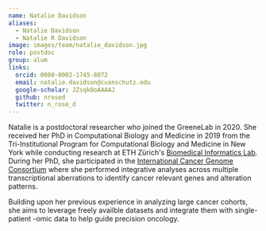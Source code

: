 ```yaml
---
name: Natalie Davidson
aliases:
  - Natalie Davidson
  - Natalie R Davidson
image: images/team/natalie_davidson.jpg
role: postdoc
group: alum
links:
  orcid: 0000-0002-1745-8072
  email: natalie.davidson@cuanschutz.edu
  google-scholar: JZsqkOoAAAAJ
  github: nrosed
  twitter: n_rose_d
---
```


Natalie is a postdoctoral researcher who joined the GreeneLab in 2020.
She received her PhD in Computational Biology and Medicine in 2019 from the Tri-Institutional Program for Computational Biology and Medicine in New York while conducting research at ETH Zürich's [Biomedical Informatics Lab](https://bmi.inf.ethz.ch/).
During her PhD, she participated in the [International Cancer Genome Consortium](http://icgc.org/) where she performed integrative analyses across multiple transcriptional aberrations to identify cancer relevant genes and alteration patterns.

Building upon her previous experience in analyzing large cancer cohorts, she aims to leverage freely availble datasets and integrate them with single-patient -omic data to help guide precision oncology.
